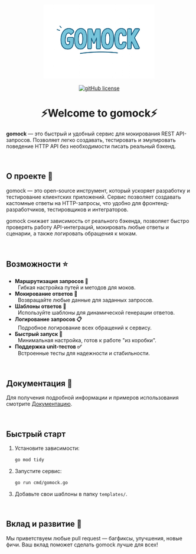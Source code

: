 <div align="center">

<img width="300" alt="gomock logo" src="assets/logo.png">

[![gitHub license](https://img.shields.io/badge/license-MIT-blue.svg)](LICENSE.md)
</div>


<h1 align="center">⚡Welcome to gomock⚡</h1>

**gomock** — это быстрый и удобный сервис для мокирования REST API-запросов. Позволяет легко создавать, тестировать и эмулировать поведение HTTP API без необходимости писать реальный бэкенд.

<br />

## О проекте 🚀

gomock — это open-source инструмент, который ускоряет разработку и тестирование клиентских приложений. Сервис позволяет создавать кастомные ответы на HTTP-запросы, что удобно для фронтенд-разработчиков, тестировщиков и интеграторов.

gomock снижает зависимость от реального бэкенда, позволяет быстро проверять работу API-интеграций, мокировать любые ответы и сценарии, а также логировать обращения к мокам.

<br />

## Возможности ⭐

- **Маршрутизация запросов 🔀**  
  &nbsp; Гибкая настройка путей и методов для моков.
- **Мокирование ответов 📝**  
  &nbsp; Возвращайте любые данные для заданных запросов.
- **Шаблоны ответов 📄**  
  &nbsp; Используйте шаблоны для динамической генерации ответов.
- **Логирование запросов 📋**  
  &nbsp; Подробное логирование всех обращений к сервису.
- **Быстрый запуск 🚀**  
  &nbsp; Минимальная настройка, готов к работе "из коробки".
- **Поддержка unit-тестов ✅**  
  &nbsp; Встроенные тесты для надежности и стабильности.

<br />

## Документация 📕

Для получения подробной информации и примеров использования смотрите [Документацию](docs/README.md).

<br />

## Быстрый старт

1. Установите зависимости:
    ```sh
    go mod tidy
    ```
2. Запустите сервис:
    ```sh
    go run cmd/gomock.go
    ```
3. Добавьте свои шаблоны в папку `templates/`.

<br />

## Вклад и развитие 🙏

Мы приветствуем любые pull request — багфиксы, улучшения, новые фичи. Ваш вклад поможет сделать gomock лучше для всех!

<br />
<br />
<br />